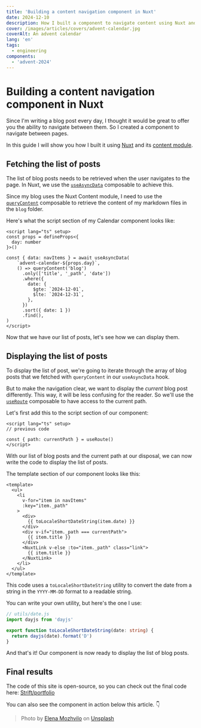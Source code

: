 ```yaml
---
title: 'Building a content navigation component in Nuxt'
date: 2024-12-10
description: How I built a component to navigate content using Nuxt and the content module.
cover: /images/articles/covers/advent-calendar.jpg
coverAlt: An advent calendar
lang: 'en'
tags:
  - engineering
components:
  - 'advent-2024'
---
```


# Building a content navigation component in Nuxt

Since I'm writing a blog post every day, I thought it would be great to offer you the ability to navigate between them. So I created a component to navigate between pages.

In this guide I will show you how I built it using [Nuxt](https://nuxt.com) and its [content module](https://content.nuxt.com).

## Fetching the list of posts

The list of blog posts needs to be retrieved when the user navigates to the page. In Nuxt, we use the [`useAsyncData`](https://nuxt.com/docs/api/composables/use-async-data) composable to achieve this.

Since my blog uses the Nuxt Content module, I need to use the [`queryContent`](https://content.nuxt.com/composables/query-content) composable to retrieve the content of my markdown files in the `blog` folder.

Here's what the script section of my Calendar component looks like:

```vue
<script lang="ts" setup>
const props = defineProps<{
  day: number
}>()

const { data: navItems } = await useAsyncData(
    `advent-calendar-${props.day}`,
    () => queryContent('blog')
      .only(['title', '_path', 'date'])
      .where({
        date: {
          $gte: `2024-12-01`,
          $lte: `2024-12-31`,
        },
      })
      .sort({ date: 1 })
      .find(),
)
</script>
```

Now that we have our list of posts, let's see how we can display them.

## Displaying the list of posts

To display the list of post, we're going to iterate through the array of blog posts that we fetched with `queryContent` in our `useAsyncData` hook.

But to make the navigation clear, we want to display the _current_ blog post differently. This way, it will be less confusing for the reader. So we'll use the [`useRoute`](https://nuxt.com/docs/api/composables/use-route) composable to have access to the current path.

Let's first add this to the script section of our component:

```vue
<script lang="ts" setup>
// previous code

const { path: currentPath } = useRoute()
</script>
```

With our list of blog posts and the current path at our disposal, we can now write the code to display the list of posts.

The template section of our component looks like this:

```vue
<template>
  <ul>
    <li
      v-for="item in navItems"
      :key="item._path"
    >
      <div>
        {{ toLocaleShortDateString(item.date) }}
      </div>
      <div v-if="item._path === currentPath">
        {{ item.title }}
      </div>
      <NuxtLink v-else :to="item._path" class="link">
        {{ item.title }}
      </NuxtLink>
    </li>
  </ul>
</template>
```

This code uses a `toLocaleShortDateString` utility to convert the date from a string in the `YYYY-MM-DD` format to a readable string.

You can write your own utility, but here's the one I use:

```ts
// utils/date.js
import dayjs from 'dayjs'

export function toLocaleShortDateString(date: string) {
  return dayjs(date).format('D')
}
```

And that's it! Our component is now ready to display the list of blog posts.

## Final results

The code of this site is open-source, so you can check out the final code here: [Strift/portfolio](https://github.com/strift/portfolio)

You can also see the component in action below this article. 👇

> Photo by <a href="https://unsplash.com/@miracleday?utm_content=creditCopyText&utm_medium=referral&utm_source=unsplash">Elena Mozhvilo</a> on <a href="https://unsplash.com/photos/white-and-red-wooden-cube-LJ5ZYYZAOWo?utm_content=creditCopyText&utm_medium=referral&utm_source=unsplash">Unsplash</a>
